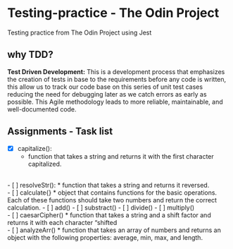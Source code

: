 # Testing-practice - The Odin Project
Testing practice from The Odin Project using Jest

## why TDD?

**Test Driven Development:** This is a development process that emphasizes the creation of tests in base to the requirements before any code is written, this allow us to track our code base on this series of unit test cases reducing the need for debugging later as we catch errors as early as possible. This Agile methodology leads to more reliable, maintainable, and well-documented code.

## Assignments - Task list

- [X] capitalize():
    * function that takes a string and returns it with the first character capitalized.
<br>
- [ ] resolveStr(): 
    * function that takes a string and returns it reversed.
<br>
- [ ] calculate{}
    * object that contains functions for the basic operations. Each of these functions should take two numbers and return the correct calculation.
    - [ ] add()
    - [ ] substract()
    - [ ] divide()
    - [ ] multiply()
<br>
- [ ] caesarCipher()
    * function that takes a string and a shift factor and returns it with each character “shifted
<br>
- [ ] analyzeArr()
    * function that takes an array of numbers and returns an object with the following properties: average, min, max, and length.



